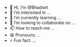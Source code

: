 - 👋 Hi, I’m @Bhadset
- 👀 I’m interested in ...
- 🌱 I’m currently learning ...
- 💞️ I’m looking to collaborate on ...
- 📫 How to reach me ...
- 😄 Pronouns: ...
- ⚡ Fun fact: ...

<!---
Bhadset/Bhadset is a ✨ special ✨ repository because its `README.md` (this file) appears on your GitHub profile.
You can click the Preview link to take a look at your changes.
--->
